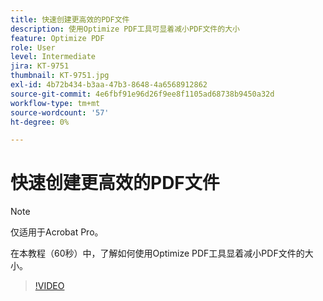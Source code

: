 ```yaml
---
title: 快速创建更高效的PDF文件
description: 使用Optimize PDF工具可显着减小PDF文件的大小
feature: Optimize PDF
role: User
level: Intermediate
jira: KT-9751
thumbnail: KT-9751.jpg
exl-id: 4b72b434-b3aa-47b3-8648-4a6568912862
source-git-commit: 4e6fbf91e96d26f9ee8f1105ad68738b9450a32d
workflow-type: tm+mt
source-wordcount: '57'
ht-degree: 0%

---
```


# 快速创建更高效的PDF文件

>[!NOTE]
>
>仅适用于Acrobat Pro。

在本教程（60秒）中，了解如何使用Optimize PDF工具显着减小PDF文件的大小。

>[!VIDEO](https://video.tv.adobe.com/v/340077?quality=12&learn=on&hidetitle=true)
